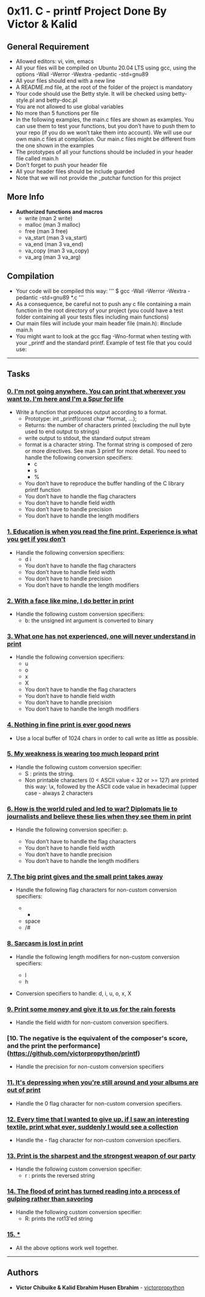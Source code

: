 # 0x11. C - printf Project Done By Victor & Kalid

## General Requirement

* Allowed editors: vi, vim, emacs
* All your files will be compiled on Ubuntu 20.04 LTS using gcc, using the options -Wall -Werror -Wextra -pedantic -std=gnu89
* All your files should end with a new line
* A README.md file, at the root of the folder of the project is mandatory
* Your code should use the Betty style. It will be checked using betty-style.pl and betty-doc.pl
* You are not allowed to use global variables
* No more than 5 functions per file
* In the following examples, the main.c files are shown as examples. You can use them to test your functions, but you don’t have to push them to your repo (if you do we won’t take them into account). We will use our own main.c files at compilation. Our main.c files might be different from the one shown in the examples
* The prototypes of all your functions should be included in your header file called main.h
* Don’t forget to push your header file
* All your header files should be include guarded
* Note that we will not provide the _putchar function for this project

## More Info
* **Authorized functions and macros** 
  * write (man 2 write)
  * malloc (man 3 malloc)
  * free (man 3 free)
  * va_start (man 3 va_start)
  * va_end (man 3 va_end)
  * va_copy (man 3 va_copy)
  * va_arg (man 3 va_arg)

## Compilation 
* Your code will be compiled this way:
''' $ gcc -Wall -Werror -Wextra -pedantic -std=gnu89 *.c '''
* As a consequence, be careful not to push any c file containing a main function in the root directory of your project (you could have a test folder containing all your tests files including main functions)
* Our main files will include your main header file (main.h): #include main.h
* You might want to look at the gcc flag -Wno-format when testing with your _printf and the standard printf. Example of test file that you could use:

---
## Tasks

### [0. I'm not going anywhere. You can print that wherever you want to. I'm here and I'm a Spur for life](https://github.com/victorpropython/printf)

* Write a function that produces output according to a format.
  * Prototype: int _printf(const char *format, ...);
  * Returns: the number of characters printed (excluding the null byte used to end output to strings)
  * write output to stdout, the standard output stream
  * format is a character string. The format string is composed of zero or more directives. See man 3 printf for more detail. You need to handle the following conversion specifiers:
	* c
	* s
	* %
  * You don’t have to reproduce the buffer handling of the C library printf function
  * You don’t have to handle the flag characters
  * You don’t have to handle field width
  * You don’t have to handle precision
  * You don’t have to handle the length modifiers

### [1. Education is when you read the fine print. Experience is what you get if you don't](https://github.com/victorpropython/printf)

* Handle the following conversion specifiers:
  * d
i
  * You don’t have to handle the flag characters
  * You don’t have to handle field width
  * You don’t have to handle precision
  * You don’t have to handle the length modifiers

### [ 2. With a face like mine, I do better in print](https://github.com/victorpropython/printf)
* Handle the following custom conversion specifiers:
  * b: the unsigned int argument is converted to binary

### [3. What one has not experienced, one will never understand in print](https://github.com/victorpropython/printf)

* Handle the following conversion specifiers:
  * u
  * o
  * x
  * X
  * You don’t have to handle the flag characters
  * You don’t have to handle field width
  * You don’t have to handle precision
  * You don’t have to handle the length modifiers

### [4. Nothing in fine print is ever good news](https://github.com/victorpropython/printf)
* Use a local buffer of 1024 chars in order to call write as little as possible.

### [5. My weakness is wearing too much leopard print](https://github.com/victorpropython/printf)

* Handle the following custom conversion specifier:
  * S : prints the string.
  * Non printable characters (0 < ASCII value < 32 or >= 127) are printed this way: \x, followed by the ASCII code value in hexadecimal (upper case - always 2 characters

### [6. How is the world ruled and led to war? Diplomats lie to journalists and believe these lies when they see them in print](https://github.com/victorpropython/printf)

* Handle the following conversion specifier: p.

  * You don’t have to handle the flag characters
  * You don’t have to handle field width
  * You don’t have to handle precision
  * You don’t have to handle the length modifiers

### [7. The big print gives and the small print takes away](https://github.com/victorpropython/printf)

* Handle the following flag characters for non-custom conversion specifiers:

  * +
  * space
  *  /#

### [8. Sarcasm is lost in print](https://github.com/victorpropython/printf)

* Handle the following length modifiers for non-custom conversion specifiers:

  * l
  * h
* Conversion specifiers to handle: d, i, u, o, x, X

### [9. Print some money and give it to us for the rain forests](https://github.com/victorpropython/printf)
* Handle the field width for non-custom conversion specifiers.

### [10. The negative is the equivalent of the composer's score, and the print the performance] (https://github.com/victorpropython/printf)
* Handle the precision for non-custom conversion specifiers

### [11. It's depressing when you're still around and your albums are out of print](https://github.com/victorpropython/printf)
* Handle the 0 flag character for non-custom conversion specifiers.

### [12. Every time that I wanted to give up, if I saw an interesting textile, print what ever, suddenly I would see a collection](https://github.com/victorpropython/printf)

* Handle the - flag character for non-custom conversion specifiers.

### [13. Print is the sharpest and the strongest weapon of our party](https://github.com/victorpropython/printf)

* Handle the following custom conversion specifier:
  * r : prints the reversed string

### [14. The flood of print has turned reading into a process of gulping rather than savoring](https://github.com/victorpropython/printf)
* Handle the following custom conversion specifier:
  * R: prints the rot13'ed string

### [15. * ](https://github.com/victorpropython/printf)
* All the above options work well together.
---
## Authors
* **Victor Chibuike & Kalid Ebrahim Husen Ebrahim** - [victorpropython](https://victorpropython/printf)









































































